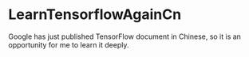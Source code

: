 # LearnTensorflowAgainCn
Google has just published TensorFlow document in Chinese, so it is an opportunity for me to learn it deeply.
